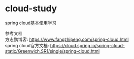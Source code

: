 # cloud-study
spring cloud基本使用学习

参考文档            
方志鹏博客: <https://www.fangzhipeng.com/spring-cloud.html>          
spring cloud官方文档: <https://cloud.spring.io/spring-cloud-static/Greenwich.SR1/single/spring-cloud.html>
